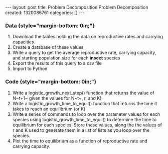 --- layout: post title: Problem Decomposition Problem Decomposition
created: 1320086761 categories: [] ---

### Data {style="margin-bottom: 0in;"}

1.  Download the tables holding the data on reproductive rates and
    carrying capacities
2.  Create a database of these values
3.  Write a query to get the average reproductive rate, carrying
    capacity, and starting population size for each **insect** species
4.  Export the results of this query to a csv file
5.  Import to Python

### Code {style="margin-bottom: 0in;"}

1.  Write a logistic\_growth\_next\_step() function that returns the
    value of N~t+1~ given the values for N~t~, r, and K)
2.  Write a logistic\_growth\_time\_to\_equil() function that returns
    the time it takes to reach an equilibrium (or K)
3.  Write a series of commands to loop over the parameter values for
    each species using logistic\_growth\_time\_to\_equil() to determine
    the time to equilibrium for each species. Store these values, along
    the the values of r and K used to generate them in a list of lists
    as you loop over the species.
4.  Plot the time to equilibrium as a function of reproductive rate and
    carrying capacity.


